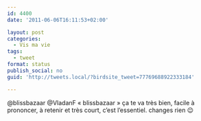 ```yaml
---
id: 4400
date: '2011-06-06T16:11:53+02:00'

layout: post
categories:
  - Vis ma vie
tags:
  - tweet
format: status
publish_social: no
guid: 'http://tweets.local/?birdsite_tweet=77769688922333184'

---
```


@blissbazaar @VladanF « blissbazaar » ça te va très bien, facile à prononcer, à retenir et très court, c’est l’essentiel. changes rien 😉